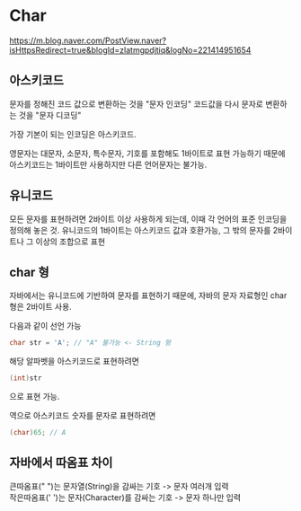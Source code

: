 # Char
<https://m.blog.naver.com/PostView.naver?isHttpsRedirect=true&blogId=zlatmgpdjtiq&logNo=221414951654>

## 아스키코드
문자를 정해진 코드 값으로 변환하는 것을 "문자 인코딩"
코드값을 다시 문자로 변환하는 것을 "문자 디코딩"

가장 기본이 되는 인코딩은 아스키코드.

영문자는 대문자, 소문자, 특수문자, 기호를 포함해도 1바이트로 표현 가능하기 때문에   
아스키코드는 1바이트만 사용하지만 다른 언어문자는 불가능.

## 유니코드
모든 문자를 표현하려면 2바이트 이상 사용하게 되는데, 이때 각 언어의 표준 인코딩을 정의해 놓은 것.
유니코드의 1바이트는 아스키코드 값과 호환가능, 그 밖의 문자를 2바이트나 그 이상의 조합으로 표현

## char 형
자바에서는 유니코드에 기반하여 문자를 표현하기 때문에, 자바의 문자 자료형인 char형은 2바이트 사용.

다음과 같이 선언 가능
```java
char str = 'A'; // "A" 불가능 <- String 형
```

해당 알파벳을 아스키코드로 표현하려면
```java
(int)str
```
으로 표현 가능.

역으로 아스키코드 숫자를 문자로 표현하려면
```java
(char)65; // A
```

## 자바에서 따옴표 차이
큰따옴표(" ")는 문자열(String)을 감싸는 기호 -\> 문자 여러개 입력   
작은따옴표(' ')는 문자(Character)를 감싸는 기호 -\> 문자 하나만 입력





